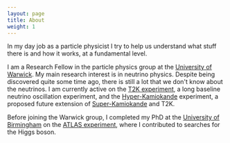 ```yaml
---
layout: page
title: About
weight: 1
---
```


In my day job as a particle physicist I try to help us understand what stuff
there is and how it works, at a fundamental level.

I am a Research Fellow in the particle physics group at the
[University of Warwick](http://www2.warwick.ac.uk/fac/sci/physics/research/epp/). My main research interest is in neutrino physics.
Despite being discovered quite some time ago, there is still a lot that we don't
know about the neutrinos.
I am currently active on the [T2K experiment](http://t2k-experiment.org/),
a long baseline neutrino oscillation experiment,
and the [Hyper-Kamiokande](http://www.hyperk.org/) experiment, a proposed future extension of  [Super-Kamiokande](http://www-sk.icrr.u-tokyo.ac.jp/sk/index-e.html) and T2K.

Before joining the Warwick group, I completed my PhD at the
[University of Birmingham](http://www.ep.ph.bham.ac.uk/) on the [ATLAS experiment](http://atlas.cern/),
where I contributed to searches for the Higgs boson.
